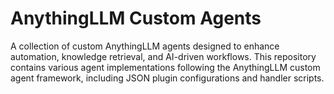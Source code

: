 # AnythingLLM Custom Agents
A collection of custom AnythingLLM agents designed to enhance automation, knowledge retrieval, and AI-driven workflows. This repository contains various agent implementations following the AnythingLLM custom agent framework, including JSON plugin configurations and handler scripts.

